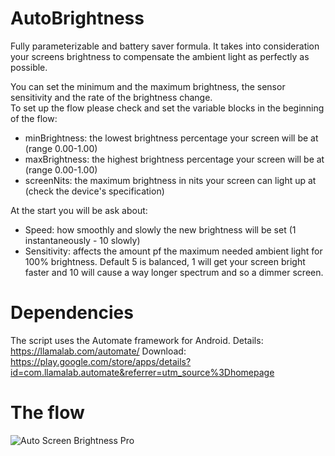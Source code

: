 # AutoBrightness
Fully parameterizable and battery saver formula. 
It takes into consideration your screens brightness to compensate the ambient light as perfectly as possible.  

You can set the minimum and the maximum brightness, the sensor sensitivity and the rate of the brightness change.  
To set up the flow please check and set the variable blocks in the beginning of the flow: 
  - minBrightness: the lowest brightness percentage your screen will be at (range 0.00-1.00) 
  - maxBrightness: the highest brightness percentage your screen will be at (range 0.00-1.00) 
  - screenNits: the maximum brightness in nits your screen can light up at (check the device's specification)  

At the start you will be ask about:
  - Speed: how smoothly and slowly the new brightness will be set (1 instantaneously - 10 slowly) 
  - Sensitivity: affects the amount pf the maximum needed ambient light for 100% brightness. Default 5 is balanced, 1 will get your screen bright faster and 10 will cause a way longer spectrum and so a dimmer screen.

# Dependencies
The script uses the Automate framework for Android. Details: https://llamalab.com/automate/
Download: https://play.google.com/store/apps/details?id=com.llamalab.automate&referrer=utm_source%3Dhomepage

# The flow
![Auto Screen Brightness Pro](https://user-images.githubusercontent.com/67100159/175785190-8ece4c7d-f500-42e1-a8b9-8998f6ee8038.png)
